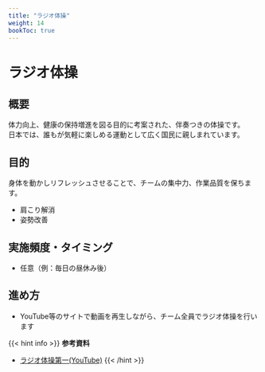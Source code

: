 ```yaml
---
title: "ラジオ体操"
weight: 14
bookToc: true
---
```


# ラジオ体操

## 概要
体力向上、健康の保持増進を図る目的に考案された、伴奏つきの体操です。  
日本では、誰もが気軽に楽しめる運動として広く国民に親しまれています。

## 目的
身体を動かしリフレッシュさせることで、チームの集中力、作業品質を保ちます。
- 肩こり解消
- 姿勢改善

## 実施頻度・タイミング
- 任意（例：毎日の昼休み後）

## 進め方
- YouTube等のサイトで動画を再生しながら、チーム全員でラジオ体操を行います

{{< hint info >}}
**参考資料**
- [ラジオ体操第一(YouTube)](https://www.youtube.com/watch?v=feSVtC1BSeQ)
{{< /hint >}}
